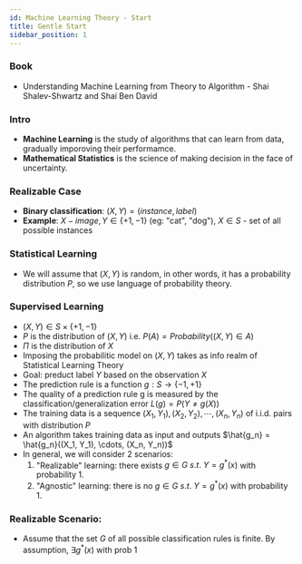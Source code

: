```yaml
---
id: Machine Learning Theory - Start
title: Gentle Start
sidebar_position: 1
---
```


### Book

- Understanding Machine Learning from Theory to Algorithm - Shai Shalev-Shwartz and Shai Ben David

### Intro

- **Machine Learning** is the study of algorithms that can learn from data, gradually imporoving their performamce.
- **Mathematical Statistics** is the science of making decision in the face of uncertainty.

### Realizable Case

- **Binary classification**: $(X, Y) = (instance, label)$
- **Example**: $X - image, Y \in \{+1, -1\}$ (eg: "cat", "dog"), $X \in S$ - set of all possible instances

### Statistical Learning

- We will assume that $(X, Y)$ is random, in other words, it has a probability distribution $P$, so we use language of probability theory.

### Supervised Learning

- $(X, Y) \in S \times \{+1, -1\}$
- $P$ is the distribution of $(X,Y)$ i.e. $P(A) = Probability((X, Y) \in A)$
- $\Pi$ is the distribution of $X$
- Imposing the probabilitic model on $(X, Y)$ takes as info realm of Statistical Learning Theory
- Goal: preduct label $Y$ based on the observation $X$
- The prediction rule is a function $g:S\rightarrow\{-1, +1\}$
- The quality of a prediction rule g is measured by the classification/generalization error $L(g) = P(Y \neq g(X))$
- The training data is a sequence $(X_1, Y_1), (X_2, Y_2), \cdots, (X_n, Y_n)$ of i.i.d. pairs with distribution $P$
- An algorithm takes training data as input and outputs $\hat{g_n} = \hat{g_n}((X_1, Y_1), \cdots, (X_n, Y_n))$
- In general, we will consider 2 scenarios:
    1. "Realizable" learning: there exists $g \in G\:s.t.\:Y=g^{*}(x)$ with probability 1.
    2. "Agnostic" learning: there is no $g \in G\:s.t.\:Y=g^{*}(x)$ with probability 1.

### Realizable Scenario:

- Assume that the set $G$ of all possible classification rules is finite. By assumption, $\exists g^{*}(x)$ with prob 1
